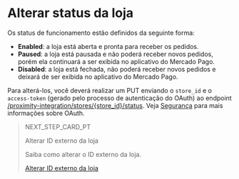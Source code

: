 # Alterar status da loja

Os status de funcionamento estão definidos da seguinte forma:

* **Enabled**: a loja está aberta e pronta para receber os pedidos.
* **Paused**: a loja está pausada e não poderá receber novos pedidos, porém ela continuará a ser exibida no aplicativo do Mercado Pago.
* **Disabled**: a loja está fechada, não poderá receber novos pedidos e deixará de ser exibida no aplicativo do Mercado Pago.

Para alterá-los, você deverá realizar um PUT enviando o `store_id` e o `access-token` (gerado pelo processo de autenticação do OAuth) ao endpoint [/proximity-integration/stores/{store_id}/status](https://www.mercadopago[FAKER][URL][DOMAIN]/developers/pt/reference/mp_delivery/_proximity-integration_users_seller_id_stores/get). Veja [Segurança](https://www.mercadopago[FAKER][URL][DOMAIN]/developers/pt/guides/security/oauth/introduction) para mais informações sobre OAuth.

> NEXT_STEP_CARD_PT
>
> Alterar ID externo da loja
>
> Saiba como alterar o ID externo da loja.
>
> [Alterar ID externo da loja](https://www.mercadopago[FAKER][URL][DOMAIN]/developers/pt/guides/mp-delivery/change-store-external-id)
